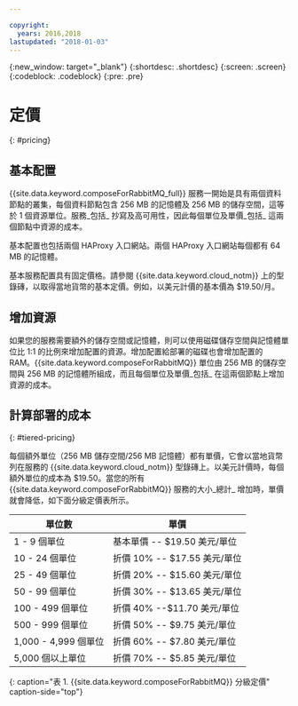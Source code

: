 ```yaml
---

copyright:
  years: 2016,2018
lastupdated: "2018-01-03"
---
```


{:new_window: target="_blank"}
{:shortdesc: .shortdesc}
{:screen: .screen}
{:codeblock: .codeblock}
{:pre: .pre}

# 定價
{: #pricing}

## 基本配置
{{site.data.keyword.composeForRabbitMQ_full}} 服務一開始是具有兩個資料節點的叢集，每個資料節點包含 256 MB 的記憶體及 256 MB 的儲存空間，這等於 1 個資源單位。服務_包括_ 抄寫及高可用性，因此每個單位及單價_包括_ 這兩個節點中資源的成本。

基本配置也包括兩個 HAProxy 入口網站。兩個 HAProxy 入口網站每個都有 64 MB 的記憶體。

基本服務配置具有固定價格。請參閱 {{site.data.keyword.cloud_notm}} 上的型錄磚，以取得當地貨幣的基本定價。例如，以美元計價的基本價為 $19.50/月。

## 增加資源
如果您的服務需要額外的儲存空間或記憶體，則可以使用磁碟儲存空間與記憶體單位比 1:1 的比例來增加配置的資源。增加配置給部署的磁碟也會增加配置的 RAM。{{site.data.keyword.composeForRabbitMQ}} 單位由 256 MB 的儲存空間與 256 MB 的記憶體所組成，而且每個單位及單價_包括_ 在這兩個節點上增加資源的成本。

## 計算部署的成本
{: #tiered-pricing}

每個額外單位（256 MB 儲存空間/256 MB 記憶體）都有單價，它會以當地貨幣列在服務的 {{site.data.keyword.cloud_notm}} 型錄磚上。以美元計價時，每個額外單位的成本為 $19.50。當您的所有 {{site.data.keyword.composeForRabbitMQ}} 服務的大小_總計_ 增加時，單價就會降低，如下面分級定價表所示。

單位數|單價
----------|-----------
1 - 9 個單位|基本單價 -- $19.50 美元/單位
10 - 24 個單位|折價 10% -- $17.55 美元/單位
25 - 49 個單位|折價 20% -- $15.60 美元/單位
50 - 99 個單位|折價 30% -- $13.65 美元/單位
100 - 499 個單位|折價 40% --$11.70 美元/單位
500 - 999 個單位|折價 50% -- $9.75 美元/單位
1,000 - 4,999 個單位|折價 60% -- $7.80 美元/單位
5,000 個以上單位|折價 70% -- $5.85 美元/單位
{: caption="表 1. {{site.data.keyword.composeForRabbitMQ}} 分級定價" caption-side="top"}

